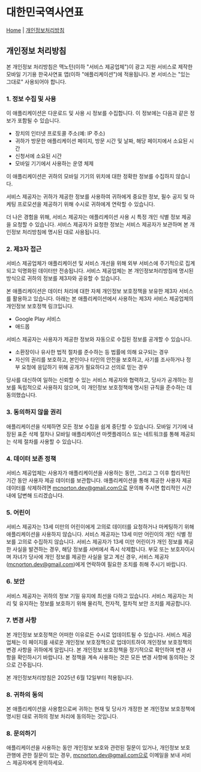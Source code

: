 # 대한민국역사연표

[Home](https://mcnorton.github.io/korea_history) | 
[개인정보처리방침](/korea_history/privacy)

## 개인정보 처리방침

본 개인정보 처리방침은 맥노턴(이하 "서비스 제공업체")이 광고 지원 서비스로 제작한 모바일 기기용 한국사연표 앱(이하 "애플리케이션")에 적용됩니다. 본 서비스는 "있는 그대로" 사용되어야 합니다.  

### 1. 정보 수집 및 사용

이 애플리케이션은 다운로드 및 사용 시 정보를 수집합니다. 이 정보에는 다음과 같은 정보가 포함될 수 있습니다.

- 장치의 인터넷 프로토콜 주소(예: IP 주소)
- 귀하가 방문한 애플리케이션 페이지, 방문 시간 및 날짜, 해당 페이지에서 소요된 시간
- 신청서에 소요된 시간
- 모바일 기기에서 사용하는 운영 체제

이 애플리케이션은 귀하의 모바일 기기의 위치에 대한 정확한 정보를 수집하지 않습니다.

서비스 제공자는 귀하가 제공한 정보를 사용하여 귀하에게 중요한 정보, 필수 공지 및 마케팅 프로모션을 제공하기 위해 수시로 귀하에게 연락할 수 있습니다.

더 나은 경험을 위해, 서비스 제공자는 애플리케이션 사용 시 특정 개인 식별 정보 제공을 요청할 수 있습니다. 서비스 제공자가 요청한 정보는 서비스 제공자가 보관하며 본 개인정보 처리방침에 명시된 대로 사용됩니다.

### 2. 제3자 접근

서비스 제공업체가 애플리케이션 및 서비스 개선을 위해 외부 서비스에 주기적으로 집계되고 익명화된 데이터만 전송됩니다. 서비스 제공업체는 본 개인정보처리방침에 명시된 방식으로 귀하의 정보를 제3자와 공유할 수 있습니다.

본 애플리케이션은 데이터 처리에 대한 자체 개인정보 보호정책을 보유한 제3자 서비스를 활용하고 있습니다. 아래는 본 애플리케이션에서 사용하는 제3자 서비스 제공업체의 개인정보 보호정책 링크입니다.
- Google Play 서비스
- 애드몹

서비스 제공자는 사용자가 제공한 정보와 자동으로 수집된 정보를 공개할 수 있습니다.
- 소환장이나 유사한 법적 절차를 준수하는 등 법률에 의해 요구되는 경우
- 자신의 권리를 보호하고, 본인이나 타인의 안전을 보호하고, 사기를 조사하거나 정부 요청에 응답하기 위해 공개가 필요하다고 선의로 믿는 경우

당사를 대신하여 일하는 신뢰할 수 있는 서비스 제공자와 협력하고, 당사가 공개하는 정보를 독립적으로 사용하지 않으며, 이 개인정보 보호정책에 명시된 규칙을 준수하는 데 동의했습니다.
  
### 3. 동의하지 않을 권리

애플리케이션을 삭제하면 모든 정보 수집을 쉽게 중단할 수 있습니다. 모바일 기기에 내장된 표준 삭제 절차나 모바일 애플리케이션 마켓플레이스 또는 네트워크를 통해 제공되는 삭제 절차를 사용할 수 있습니다.

### 4. 데이터 보존 정책

서비스 제공업체는 사용자가 애플리케이션을 사용하는 동안, 그리고 그 이후 합리적인 기간 동안 사용자 제공 데이터를 보관합니다. 애플리케이션을 통해 제공한 사용자 제공 데이터를 삭제하려면 mcnorton.dev@gmail.com으로 문의해 주시면 합리적인 시간 내에 답변해 드리겠습니다.

### 5. 어린이

서비스 제공자는 13세 미만의 어린이에게 고의로 데이터를 요청하거나 마케팅하기 위해 애플리케이션을 사용하지 않습니다.
서비스 제공자는 13세 미만 어린이의 개인 식별 정보를 고의로 수집하지 않습니다. 서비스 제공자가 13세 미만 어린이가 개인 정보를 제공한 사실을 발견하는 경우, 해당 정보를 서버에서 즉시 삭제합니다. 부모 또는 보호자이시며 자녀가 당사에 개인 정보를 제공한 사실을 알고 계신 경우, 서비스 제공자(mcnorton.dev@gmail.com)에게 연락하여 필요한 조치를 취해 주시기 바랍니다.

### 6. 보안

서비스 제공자는 귀하의 정보 기밀 유지에 최선을 다하고 있습니다. 서비스 제공자는 처리 및 유지하는 정보를 보호하기 위해 물리적, 전자적, 절차적 보안 조치를 제공합니다.

### 7. 변경 사항

본 개인정보 보호정책은 어떠한 이유로든 수시로 업데이트될 수 있습니다. 서비스 제공업체는 이 페이지를 새로운 개인정보 보호정책으로 업데이트하여 개인정보 보호정책의 변경 사항을 귀하에게 알립니다. 본 개인정보 보호정책을 정기적으로 확인하여 변경 사항을 확인하시기 바랍니다. 본 정책을 계속 사용하는 것은 모든 변경 사항에 동의하는 것으로 간주됩니다.

본 개인정보처리방침은 2025년 6월 12일부터 적용됩니다.

### 8. 귀하의 동의

본 애플리케이션을 사용함으로써 귀하는 현재 및 당사가 개정한 본 개인정보 보호정책에 명시된 대로 귀하의 정보 처리에 동의하는 것입니다.

### 8. 문의하기

애플리케이션을 사용하는 동안 개인정보 보호와 관련된 질문이 있거나, 개인정보 보호 관행에 관한 질문이 있는 경우, mcnorton.dev@gmail.com으로 이메일을 보내 서비스 제공자에게 문의하세요.
